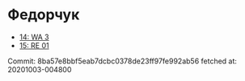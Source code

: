 # Федорчук
- [14: WA 3](14.md)
- [15: RE 01](15.md)

Commit: 8ba57e8bbf5eab7dcbc0378de23ff97fe992ab56
 fetched at: 20201003-004800
